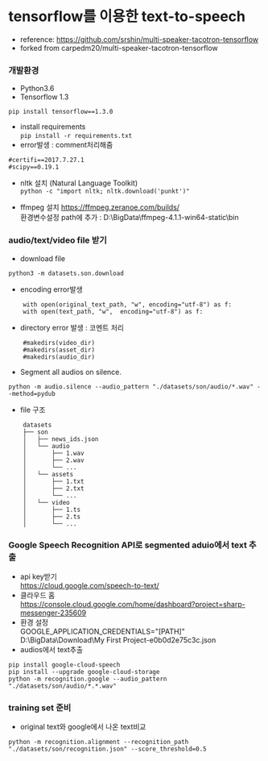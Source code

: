 # tensorflow를 이용한 text-to-speech 
* reference: https://github.com/srshin/multi-speaker-tacotron-tensorflow
* forked from carpedm20/multi-speaker-tacotron-tensorflow

### 개발환경
* Python3.6
* Tensorflow 1.3 
```
pip install tensorflow==1.3.0
```
* install requirements  
`pip install -r requirements.txt`
* error발생 : comment처리해줌
```
#certifi==2017.7.27.1
#scipy==0.19.1
```
* nltk 설치 (Natural Language Toolkit)  
`python -c "import nltk; nltk.download('punkt')"`

* ffmpeg 설치
https://ffmpeg.zeranoe.com/builds/  
환경변수설정 path에 추가 : D:\BigData\ffmpeg-4.1.1-win64-static\bin

### audio/text/video file 받기
* download file
```
python3 -m datasets.son.download
```
* encoding error발생 
```
    with open(original_text_path, "w", encoding="utf-8") as f:
    with open(text_path, "w",  encoding="utf-8") as f:
```
* directory error 발생 : 코멘트 처리 
```
    #makedirs(video_dir)
    #makedirs(asset_dir)
    #makedirs(audio_dir)
```
* Segment all audios on silence.
```
python -m audio.silence --audio_pattern "./datasets/son/audio/*.wav" --method=pydub
```
* file 구조
```
    datasets
    ├── son
    │   ├── news_ids.json
    │   └── audio
    │       ├── 1.wav
    │       ├── 2.wav
    │       └── ...
    │   └── assets
    │       ├── 1.txt
    │       ├── 2.txt
    │       └── ...
    │   └── video
    │       ├── 1.ts
    │       ├── 2.ts
    │       └── ...
```
### Google Speech Recognition API로 segmented aduio에서 text 추출
* api key받기  
https://cloud.google.com/speech-to-text/  
* 클라우드 홈  
https://console.cloud.google.com/home/dashboard?project=sharp-messenger-235609  
* 환경 설정  
GOOGLE_APPLICATION_CREDENTIALS="[PATH]"   
D:\BigData\Download\My First Project-e0b0d2e75c3c.json  
* audios에서 text추출
```
pip install google-cloud-speech
pip install --upgrade google-cloud-storage
python -m recognition.google --audio_pattern "./datasets/son/audio/*.*.wav"
```
### training set 준비
* original text와 google에서 나온 text비교
```
python -m recognition.alignment --recognition_path "./datasets/son/recognition.json" --score_threshold=0.5
```







